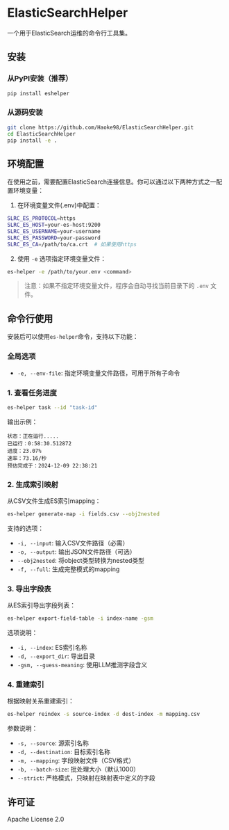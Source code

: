 # ElasticSearchHelper

一个用于ElasticSearch运维的命令行工具集。

## 安装

### 从PyPI安装（推荐）
```bash
pip install eshelper
```

### 从源码安装
```bash
git clone https://github.com/Haoke98/ElasticSearchHelper.git
cd ElasticSearchHelper
pip install -e .
```

## 环境配置

在使用之前，需要配置ElasticSearch连接信息。你可以通过以下两种方式之一配置环境变量：

1. 在环境变量文件(.env)中配置：
```bash
SLRC_ES_PROTOCOL=https
SLRC_ES_HOST=your-es-host:9200
SLRC_ES_USERNAME=your-username
SLRC_ES_PASSWORD=your-password
SLRC_ES_CA=/path/to/ca.crt  # 如果使用https
```

2. 使用 `-e` 选项指定环境变量文件：
```bash
es-helper -e /path/to/your.env <command>
```

> 注意：如果不指定环境变量文件，程序会自动寻找当前目录下的 `.env` 文件。

## 命令行使用

安装后可以使用`es-helper`命令，支持以下功能：

### 全局选项

- `-e, --env-file`: 指定环境变量文件路径，可用于所有子命令

### 1. 查看任务进度

```bash
es-helper task --id "task-id"
```

输出示例：
```text
状态：正在运行.....
已运行：0:58:30.512872
进度：23.07%
速率：73.16/秒
预估完成于：2024-12-09 22:38:21
```

### 2. 生成索引映射

从CSV文件生成ES索引mapping：

```bash
es-helper generate-map -i fields.csv --obj2nested
```

支持的选项：
- `-i, --input`: 输入CSV文件路径（必需）
- `-o, --output`: 输出JSON文件路径（可选）
- `--obj2nested`: 将object类型转换为nested类型
- `-f, --full`: 生成完整模式的mapping

### 3. 导出字段表

从ES索引导出字段列表：

```bash
es-helper export-field-table -i index-name -gsm
```

选项说明：
- `-i, --index`: ES索引名称
- `-d, --export_dir`: 导出目录
- `-gsm, --guess-meaning`: 使用LLM推测字段含义

### 4. 重建索引

根据映射关系重建索引：

```bash
es-helper reindex -s source-index -d dest-index -m mapping.csv
```

参数说明：
- `-s, --source`: 源索引名称
- `-d, --destination`: 目标索引名称
- `-m, --mapping`: 字段映射文件（CSV格式）
- `-b, --batch-size`: 批处理大小（默认1000）
- `--strict`: 严格模式，只映射在映射表中定义的字段

## 许可证

Apache License 2.0
